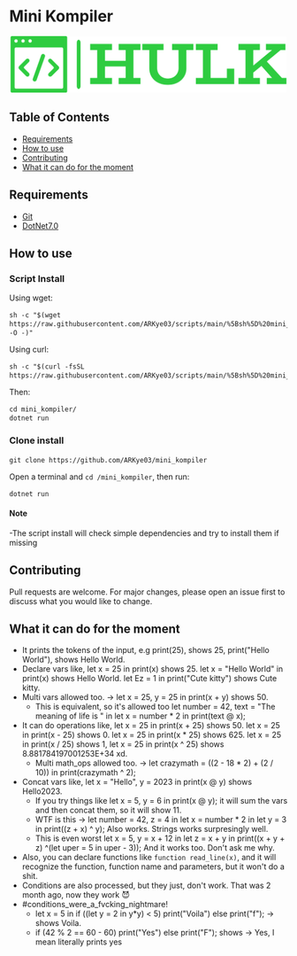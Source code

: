 # Mini Kompiler

<p align="center">
  <img src="hulk_logo.png" alt="mini_kompiler_logo" width="500">
</p>

## Table of Contents

- [Requirements](#requirements)
- [How to use](#how-to-use)
- [Contributing](#contributing)
- [What it can do for the moment](#what-it-can-do-for-the-moment)

## Requirements

- [Git](https://git-scm.com/)
- [DotNet7.0](https://dotnet.microsoft.com/en-us/download/dotnet/7.0)

## How to use

### Script Install

Using wget:

```shell
sh -c "$(wget https://raw.githubusercontent.com/ARKye03/scripts/main/%5Bsh%5D%20mini_kompiler/install.sh -O -)"
```

Using curl:

```shell
sh -c "$(curl -fsSL https://raw.githubusercontent.com/ARKye03/scripts/main/%5Bsh%5D%20mini_kompiler/install.sh)"
```

Then:

```shell
cd mini_kompiler/
dotnet run
```

### Clone install

```shell
git clone https://github.com/ARKye03/mini_kompiler
```

Open a terminal and `cd /mini_kompiler`, then run:

```shell
dotnet run
```

#### Note

  -The script install will check simple dependencies and try to install them if missing

## Contributing

Pull requests are welcome. For major changes, please open an issue first to discuss what you would like to change.

## What it can do for the moment

- It prints the tokens of the input, e.g print(25), shows 25, print("Hello World"), shows Hello World.
- Declare vars like, let x = 25 in print(x) shows 25. let x = "Hello World" in print(x) shows Hello World. let Ez = 1 in print("Cute kitty") shows Cute kitty.
- Multi vars allowed too. -> let x = 25, y = 25 in print(x + y) shows 50.
  - This is equivalent, so it's allowed too let number = 42, text = "The meaning of life is " in let x = number * 2 in print(text @ x);
- It can do operations like, let x = 25 in print(x + 25) shows 50. let x = 25 in print(x - 25) shows 0. let x = 25 in print(x * 25) shows 625. let x = 25 in print(x / 25) shows 1, let x = 25 in print(x ^ 25) shows 8.881784197001253E+34 xd.
  - Multi math_ops allowed too. -> let crazymath = ((2 - 18 * 2) + (2 / 10)) in print(crazymath ^ 2);
- Concat vars like, let x = "Hello", y = 2023 in print(x @ y) shows Hello2023.
  - If you try things like let x = 5, y = 6 in print(x @ y); it will sum the vars and then concat them, so it will show 11.
  - WTF is this -> let number = 42, z = 4 in let x = number * 2 in let y = 3 in print((z + x) ^ y); Also works. Strings works surpresingly well.
  - This is even worst let x = 5, y = x + 12 in let z = x + y in print((x + y + z) ^(let uper = 5 in uper - 3)); And it works too. Don't ask me why.
- Also, you can declare functions like `function read_line(x)`, and it will recognize the function, function name and parameters, but it won't do a shit.
- Conditions are also processed, but they just, don't work. That was 2 month ago, now they work 😈
- #conditions_were_a_fvcking_nightmare!
  - let x = 5 in if ((let y = 2 in y*y) < 5) print("Voila") else print("f"); -> shows Voila.
  - if (42 % 2 == 60 - 60) print("Yes") else print("F"); shows -> Yes, I mean literally prints yes
